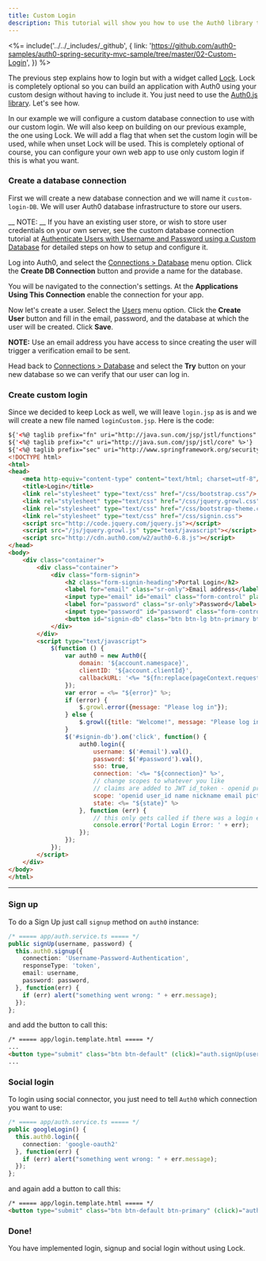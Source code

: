 ```yaml
---
title: Custom Login
description: This tutorial will show you how to use the Auth0 library to add custom authentication and authorization to your web app.
---
```


<%= include('../../_includes/_github', {
  link: 'https://github.com/auth0-samples/auth0-spring-security-mvc-sample/tree/master/02-Custom-Login',
}) %>


The previous step explains how to login but with a widget called [Lock](/libraries/lock). Lock is completely optional so you can build an application with Auth0 using your custom design without having to include it. You just need to use the [Auth0.js library](https://github.com/auth0/auth0.js). Let's see how.

In our example we will configure a custom database connection to use with our custom login. We will also keep on building on our previous example, the one using Lock. We will add a flag that when set the custom login will be used, while when unset Lock will be used. This is completely optional of course, you can configure your own web app to use only custom login if this is what you want.

### Create a database connection

First we will create a new database connection and we will name it `custom-login-DB`. We will user Auth0 database infrastructure to store our users.

__ NOTE: __ If you have an existing user store, or wish to store user credentials on your own server, see the custom database connection tutorial at [Authenticate Users with Username and Password using a Custom Database](/connections/database/mysql) for detailed steps on how to setup and configure it.

Log into Auth0, and select the [Connections > Database](${uiURL}/#/connections/database) menu option. Click the __Create DB Connection__ button and provide a name for the database.

You will be navigated to the connection's settings. At the __Applications Using This Connection__ enable the connection for your app.

Now let's create a user. Select the [Users](${uiURL}/#/users) menu option. Click the __Create User__ button and fill in the email, password, and the database at which the user will be created. Click __Save__.

__NOTE:__ Use an email address you have access to since creating the user will trigger a verification email to be sent.

Head back to [Connections > Database](${uiURL}/#/connections/database) and select the __Try__ button on your new database so we can verify that our user can log in. 

### Create custom login

Since we decided to keep Lock as well, we will leave `login.jsp` as is and we will create a new file named `loginCustom.jsp`. Here is the code:

```html
${'<%@ taglib prefix="fn" uri="http://java.sun.com/jsp/jstl/functions" %>'}
${'<%@ taglib prefix="c" uri="http://java.sun.com/jsp/jstl/core" %>'}
${'<%@ taglib prefix="sec" uri="http://www.springframework.org/security/tags"%>'}
<!DOCTYPE html>
<html>
<head>
    <meta http-equiv="content-type" content="text/html; charset=utf-8"/>
    <title>Login</title>
    <link rel="stylesheet" type="text/css" href="/css/bootstrap.css"/>
    <link rel="stylesheet" type="text/css" href="/css/jquery.growl.css"/>
    <link rel="stylesheet" type="text/css" href="/css/bootstrap-theme.css">
    <link rel="stylesheet" type="text/css" href="/css/signin.css">
    <script src="http://code.jquery.com/jquery.js"></script>
    <script src="/js/jquery.growl.js" type="text/javascript"></script>
    <script src="http://cdn.auth0.com/w2/auth0-6.8.js"></script>
</head>
<body>
    <div class="container">
        <div class="container">
            <div class="form-signin">
                <h2 class="form-signin-heading">Portal Login</h2>
                <label for="email" class="sr-only">Email address</label>
                <input type="email" id="email" class="form-control" placeholder="Email address" required="" autofocus="">
                <label for="password" class="sr-only">Password</label>
                <input type="password" id="password" class="form-control" placeholder="Password" required="">
                <button id="signin-db" class="btn btn-lg btn-primary btn-block">Sign in</button>
            </div>
        </div>
        <script type="text/javascript">
            $(function () {
                var auth0 = new Auth0({
                    domain: '${account.namespace}',
                    clientID: '${account.clientId}',
                    callbackURL: '<%= "${fn:replace(pageContext.request.requestURL, pageContext.request.requestURI, '')}" %>${account.callback}'
                });
                var error = <%= "${error}" %>;
                if (error) {
                    $.growl.error({message: "Please log in"});
                } else {
                    $.growl({title: "Welcome!", message: "Please log in"});
                }
                $('#signin-db').on('click', function() {
                    auth0.login({
                        username: $('#email').val(),
                        password: $('#password').val(),
                        sso: true,
                        connection: '<%= "${connection}" %>',
                        // change scopes to whatever you like
                        // claims are added to JWT id_token - openid profile gives everything
                        scope: 'openid user_id name nickname email picture',
                        state: <%= "${state}" %>
                    }, function (err) {
                        // this only gets called if there was a login error
                        console.error('Portal Login Error: ' + err);
                    });
                });
            });
        </script>
    </div>
</body>
</html>
```

---


### Sign up

To do a Sign Up just call `signup` method on `auth0` instance:

```typescript
/* ===== app/auth.service.ts ===== */
public signUp(username, password) {
  this.auth0.signup({
    connection: 'Username-Password-Authentication',
    responseType: 'token',
    email: username,
    password: password,
  }, function(err) {
    if (err) alert("something went wrong: " + err.message);
  });
};
```

and add the button to call this:

```html
/* ===== app/login.template.html ===== */
...
<button type="submit" class="btn btn-default" (click)="auth.signUp(username.value, password.value)">Sign Up</button>
...
```

### Social login

To login using social connector, you just need to tell `Auth0` which connection you want to use:

```typescript
/* ===== app/auth.service.ts ===== */
public googleLogin() {
  this.auth0.login({
    connection: 'google-oauth2'
  }, function(err) {
    if (err) alert("something went wrong: " + err.message);
  });
};
```

and again add a button to call this:

```html
/* ===== app/login.template.html ===== */
<button type="submit" class="btn btn-default btn-primary" (click)="auth.googleLogin()">Login with google</button>
```

### Done!

You have implemented login, signup and social login without using Lock. 